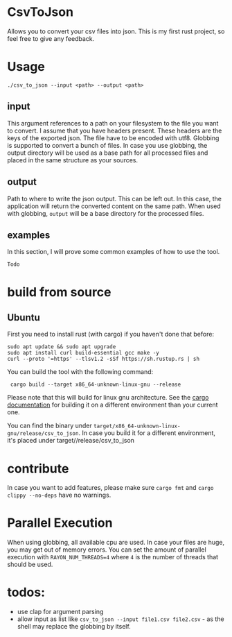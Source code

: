 # CsvToJson

Allows you to convert your csv files into json. 
This is my first rust project, so feel free to give any feedback.

# Usage
```shell
./csv_to_json --input <path> --output <path>
```

## input
This argument references to a path on your filesystem to the file you want to convert.
I assume that you have headers present. These headers are the keys of the exported json.
The file have to be encoded with utf8.
Globbing is supported to convert a bunch of files. In case you use globbing, the output directory will
be used as a base path for all processed files and placed in the same structure as your sources.

## output
Path to where to write the json output. This can be left out. 
In this case, the application will return the converted content on the same path.
When used with globbing, `output` will be a base directory for the processed files.

## examples
In this section, I will prove some common examples of how to use the tool.
```
Todo
```

# build from source 
## Ubuntu

First you need to install rust (with cargo) if you haven't done that before:
```shell
sudo apt update && sudo apt upgrade
sudo apt install curl build-essential gcc make -y
curl --proto '=https' --tlsv1.2 -sSf https://sh.rustup.rs | sh
```

You can build the tool with the following command:

```shell
 cargo build --target x86_64-unknown-linux-gnu --release
```

Please note that this will build for linux gnu architecture. 
See the [cargo documentation](https://doc.rust-lang.org/cargo/reference/cargo-targets.html#cargo-targets)
for building it on a different environment than your current one.

You can find the binary under `target/x86_64-unknown-linux-gnu/release/csv_to_json`. 
In case you build it for a different environment, 
it's placed under target/<platform>/release/csv_to_json 

# contribute
In case you want to add features, please make sure `cargo fmt` and `cargo clippy --no-deps` have no warnings.

# Parallel Execution
When using globbing, all available cpu are used. In case your files are huge, you may get out of memory errors. 
You can set the amount of parallel execution with `RAYON_NUM_THREADS=4` where `4` is the number of threads that should be used.

# todos:
* use clap for argument parsing
* allow input as list like `csv_to_json --input file1.csv file2.csv` - as the shell may replace the globbing by itself.
